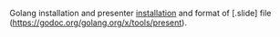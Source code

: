 Golang installation and presenter [installation](https://halyph.com/blog/2015/05/18/golang-presentation-tool.html) and format of [.slide] file (https://godoc.org/golang.org/x/tools/present). 
